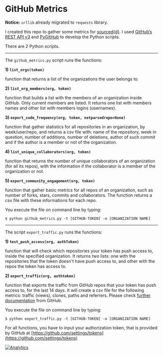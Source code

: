# GitHub Metrics

**Notice:** `urllib` already migrated to `requests` library. 

I created this repo to gather some metrics for [sourced{d}](https://github.com/src-d/).
I used [GitHub’s REST API v3](https://developer.github.com/v3/) and [PyGitHub](http://pygithub.readthedocs.io) to develop the Python scripts.

There are 2 Python scripts.

-------

The `github_metrics.py` script runs the functions:

**1) `list_orgs(token)`**

function that returns a list of the organizations the user belongs to.


**2) `list_org_members(org, token)`**

function that builds a list with the members of an organization inside GitHub. Only current members are listed. It returns one list with members names and other list with members logins (usernames).


**3) `export_code_frequency(org, token, notparsedrepo=None)`**

function that gather statistics for all repositories in an organization, by week/user/repo, and returns a csv file with: name of the repository, week in question, number of additions, number of deletions, author of such commit and if the author is a member or not of the organization.


**4) `list_unique_collaborators(org, token)`**

function that returns the number of unique collaborators of an organization (for all its repos), with the information if the collaborator is a member of the organization or not.


**5) `export_community_engagement(org, token)`**

function that gather basic metrics for all repos of an organization, such as number of forks, stars, commits and collaborators. The function returns a csv file with these informations for each repo.


You execute the file on command line by typing:
```
$ python github_metrics.py -t [GITHUB-TOKEN] -o [ORGANIZATION NAME]
```

-------

The script `export_traffic.py` runs the functions:

**1) `test_push_access(org, authToken)`**

function that will check which repositories your token has push access to, inside the specified organization. It returns two lists: one with the repositories that the token doesn't have push access to, and other with the repos the token has access to.

**2) `export_traffic(org, authtoken)`**

function that exports the traffic from GitHub repos that your token has push access to, for the last 14 days. It will create a csv file for the following metrics: traffic (views), clones, paths and referrers. Please check [further documentation](https://developer.github.com/v3/repos/traffic/) from GitHub.

You execute the file on command line by typing:
```
$ python export_traffic.py -t [GITHUB-TOKEN] -o [ORGANIZATION NAME]
```

For all functions, you have to input your authorization token, that is provided by GitHub at [https://github.com/settings/tokens](https://github.com/settings/tokens)

[![Analytics](https://ga-beacon.appspot.com/UA-109670866-1/some-github-metrics/readme?useReferer&utm_source=google&utm_medium=somegithub)](https://github.com/igrigorik/ga-beacon)
